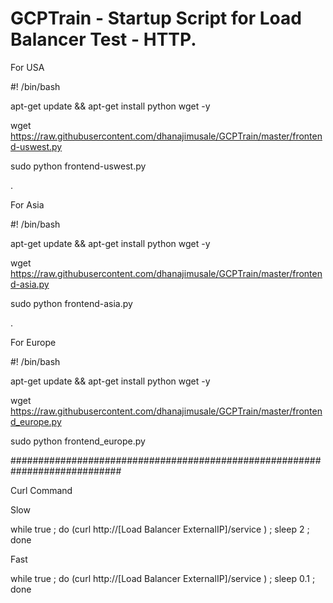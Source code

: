 # GCPTrain - Startup Script for Load Balancer Test - HTTP. 

For USA 

#! /bin/bash

apt-get update && apt-get install python wget -y

wget https://raw.githubusercontent.com/dhanajimusale/GCPTrain/master/frontend-uswest.py

sudo python frontend-uswest.py


.


For  Asia 

#! /bin/bash

apt-get update && apt-get install python wget -y

wget https://raw.githubusercontent.com/dhanajimusale/GCPTrain/master/frontend-asia.py

sudo python frontend-asia.py 


.


For  Europe 

#! /bin/bash

apt-get update && apt-get install python wget -y

wget https://raw.githubusercontent.com/dhanajimusale/GCPTrain/master/frontend_europe.py

sudo python frontend_europe.py 


############################################################################


Curl Command

Slow 

while true ; do (curl http://[Load Balancer ExternalIP]/service ) ; sleep 2 ; done 


Fast

while true ; do (curl http://[Load Balancer ExternalIP]/service ) ; sleep 0.1 ; done 


